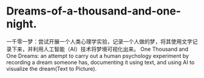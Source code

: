 # Dreams-of-a-thousand-and-one-night.
一千零一梦：尝试开展一个人类心理学实验，记录一个人做的梦，将其使用文字记录下来，并利用人工智能（AI）技术将梦境可视化出来。
One Thousand and One Dreams: an attempt to carry out a human psychology experiment by recording a dream someone has, documenting it using text, and using AI to visualize the dream(Text to Picture).
